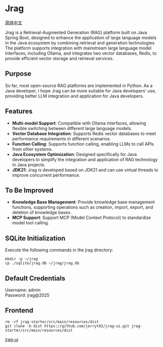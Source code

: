 # Jrag

[简体中文](README.md)

Jrag is a Retrieval-Augmented Generation (RAG) platform built on Java Spring Boot, designed to enhance the application of large language models in the Java ecosystem by combining retrieval and generation technologies. The platform supports integration with mainstream large language model interfaces, including Ollama, and integrates two vector databases, Redis, to provide efficient vector storage and retrieval services.

## Purpose

So far, most open-source RAG platforms are implemented in Python. As a Java developer, I hope Jrag can be more suitable for Java developers' use, providing better LLM integration and application for Java developers.

## Features

- **Multi-model Support**: Compatible with Ollama interfaces, allowing flexible switching between different large language models.
- **Vector Database Integration**: Supports Redis vector databases to meet performance requirements in different scenarios.
- **Function Calling**: Supports function calling, enabling LLMs to call APIs from other systems.
- **Java Ecosystem Optimization**: Designed specifically for Java developers to simplify the integration and application of RAG technology in Java projects.
- **JDK21**: Jrag is developed based on JDK21 and can use virtual threads to improve concurrent performance.

## To Be Improved

- **Knowledge Base Management**: Provide knowledge base management functions, supporting operations such as creation, import, export, and deletion of knowledge bases.
- **MCP Support**: Support MCP (Model Context Protocol) to standardize model tool calling.

## SQLite Initialization

Execute the following commands in the jrag directory:

```shell
mkdir -p ~/jrag
cp ./sqlite/jrag.db ~/jrag/jrag.db
```

## Default Credentials

Username: admin  
Password: jrag@2025

## Frontend

```shell
rm -rf jrag-starter/src/main/resources/dist
git clone -b dist https://github.com/jerryt92/jrag-ui.git jrag-starter/src/main/resources/dist
```

[jrag-ui](https://github.com/jerryt92/jrag-ui)
